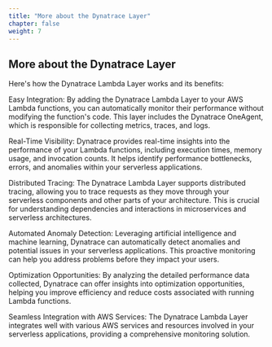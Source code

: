 ```yaml
---
title: "More about the Dynatrace Layer"
chapter: false
weight: 7
---
```

## More about the Dynatrace Layer
Here's how the Dynatrace Lambda Layer works and its benefits:

Easy Integration: By adding the Dynatrace Lambda Layer to your AWS Lambda functions, you can automatically monitor their performance without modifying the function's code. This layer includes the Dynatrace OneAgent, which is responsible for collecting metrics, traces, and logs.

Real-Time Visibility: Dynatrace provides real-time insights into the performance of your Lambda functions, including execution times, memory usage, and invocation counts. It helps identify performance bottlenecks, errors, and anomalies within your serverless applications.

Distributed Tracing: The Dynatrace Lambda Layer supports distributed tracing, allowing you to trace requests as they move through your serverless components and other parts of your architecture. This is crucial for understanding dependencies and interactions in microservices and serverless architectures.

Automated Anomaly Detection: Leveraging artificial intelligence and machine learning, Dynatrace can automatically detect anomalies and potential issues in your serverless applications. This proactive monitoring can help you address problems before they impact your users.

Optimization Opportunities: By analyzing the detailed performance data collected, Dynatrace can offer insights into optimization opportunities, helping you improve efficiency and reduce costs associated with running Lambda functions.

Seamless Integration with AWS Services: The Dynatrace Lambda Layer integrates well with various AWS services and resources involved in your serverless applications, providing a comprehensive monitoring solution.

